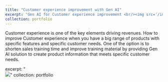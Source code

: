 ```yaml
---
title: "Customer experience improvement with Gen AI"
excerpt: "Gen AI for Customer experience improvement <br/><img src='/images/A3-DMAIC.png'>"
collection: portfolio
---
```

Customer experience is one of the key elements driving revenues. How to improve Customer experience when you have a big range of products with specific features and specific customer needs. One of the option is to shorten sales training time and improve training material by providing Gen AI solution to create product information that meets specific customer needs. 

excerpt: "<br/><img src='/images/A3-DMAIC.png'>"
collection: portfolio
